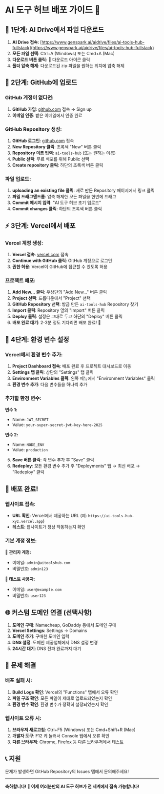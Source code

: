 # AI 도구 허브 배포 가이드 🚀

## 📁 1단계: AI Drive에서 파일 다운로드

1. **AI Drive 접속**: [https://www.genspark.ai/aidrive/files/ai-tools-hub-fullstack](https://www.genspark.ai/aidrive/files/ai-tools-hub-fullstack)
2. **모든 파일 선택**: Ctrl+A (Windows) 또는 Cmd+A (Mac)
3. **다운로드 버튼 클릭**: 💾 다운로드 아이콘 클릭
4. **폴더 압축 해제**: 다운로드된 zip 파일을 원하는 위치에 압축 해제

## 🐙 2단계: GitHub에 업로드

### GitHub 계정이 없다면:
1. **GitHub 가입**: [github.com](https://github.com) 접속 → Sign up
2. **이메일 인증**: 받은 이메일에서 인증 완료

### GitHub Repository 생성:
1. **GitHub 로그인**: [github.com](https://github.com) 접속
2. **New Repository 클릭**: 초록색 "New" 버튼 클릭
3. **Repository 이름 입력**: `ai-tools-hub` (또는 원하는 이름)
4. **Public 선택**: 무료 배포를 위해 Public 선택
5. **Create repository 클릭**: 하단의 초록색 버튼 클릭

### 파일 업로드:
1. **uploading an existing file 클릭**: 새로 만든 Repository 페이지에서 링크 클릭
2. **파일 드래그앤드롭**: 압축 해제한 모든 파일을 한번에 드래그
3. **Commit 메시지 입력**: "AI 도구 허브 초기 업로드"
4. **Commit changes 클릭**: 하단의 초록색 버튼 클릭

## ⚡ 3단계: Vercel에서 배포

### Vercel 계정 생성:
1. **Vercel 접속**: [vercel.com](https://vercel.com) 접속
2. **Continue with GitHub 클릭**: GitHub 계정으로 로그인
3. **권한 허용**: Vercel이 GitHub에 접근할 수 있도록 허용

### 프로젝트 배포:
1. **Add New... 클릭**: 우상단의 "Add New..." 버튼 클릭
2. **Project 선택**: 드롭다운에서 "Project" 선택
3. **GitHub Repository 선택**: 방금 만든 `ai-tools-hub` Repository 찾기
4. **Import 클릭**: Repository 옆의 "Import" 버튼 클릭
5. **Deploy 클릭**: 설정은 그대로 두고 하단의 "Deploy" 버튼 클릭
6. **배포 완료 대기**: 2-3분 정도 기다리면 배포 완료! 🎉

## 🔧 4단계: 환경 변수 설정

### Vercel에서 환경 변수 추가:
1. **Project Dashboard 접속**: 배포 완료 후 프로젝트 대시보드로 이동
2. **Settings 탭 클릭**: 상단의 "Settings" 탭 클릭
3. **Environment Variables 클릭**: 왼쪽 메뉴에서 "Environment Variables" 클릭
4. **환경 변수 추가**: 다음 변수들을 하나씩 추가

### 추가할 환경 변수:

**변수 1:**
- Name: `JWT_SECRET`
- Value: `your-super-secret-jwt-key-here-2025`

**변수 2:**
- Name: `NODE_ENV`
- Value: `production`

5. **Save 버튼 클릭**: 각 변수 추가 후 "Save" 클릭
6. **Redeploy**: 모든 환경 변수 추가 후 "Deployments" 탭 → 최신 배포 → "Redeploy" 클릭

## 🎉 배포 완료!

### 웹사이트 접속:
- **URL 확인**: Vercel에서 제공하는 URL (예: `https://ai-tools-hub-xyz.vercel.app`)
- **테스트**: 웹사이트가 정상 작동하는지 확인

### 기본 계정 정보:

**🔑 관리자 계정:**
- 이메일: `admin@aitoolshub.com`
- 비밀번호: `admin123`

**👤 테스트 사용자:**
- 이메일: `user@example.com`
- 비밀번호: `user123`

## 🌐 커스텀 도메인 연결 (선택사항)

1. **도메인 구매**: Namecheap, GoDaddy 등에서 도메인 구매
2. **Vercel Settings**: Settings → Domains
3. **도메인 추가**: 구매한 도메인 입력
4. **DNS 설정**: 도메인 제공업체에서 DNS 설정 변경
5. **24시간 대기**: DNS 전파 완료까지 대기

## 🔧 문제 해결

### 배포 실패 시:
1. **Build Logs 확인**: Vercel의 "Functions" 탭에서 오류 확인
2. **파일 구조 확인**: 모든 파일이 제대로 업로드되었는지 확인
3. **환경 변수 확인**: 환경 변수가 정확히 설정되었는지 확인

### 웹사이트 오류 시:
1. **브라우저 새로고침**: Ctrl+F5 (Windows) 또는 Cmd+Shift+R (Mac)
2. **개발자 도구**: F12 키 눌러서 Console 탭에서 오류 확인
3. **다른 브라우저**: Chrome, Firefox 등 다른 브라우저에서 테스트

## 📞 지원

문제가 발생하면 GitHub Repository의 Issues 탭에서 문의해주세요!

---

**축하합니다! 🎊 이제 여러분만의 AI 도구 허브가 전 세계에서 접속 가능합니다!**
